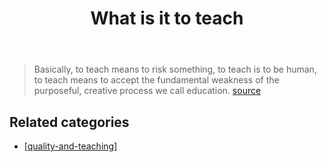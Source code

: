 ﻿---
title: What is it to teach
---
> Basically, to teach means to risk something, to teach is to be human, to teach means to accept the fundamental weakness of the purposeful, creative process we call education. [source](http://www.philosophy-of-education.org/publications/book-review-the-beautiful-risk-of-education.html)

## Related categories

- [[quality-and-teaching]]




[//begin]: # "Autogenerated link references for markdown compatibility"
[quality-and-teaching]: quality-and-teaching "Quality and teaching"
[//end]: # "Autogenerated link references"